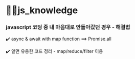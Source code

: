 # 🧞‍♂️js_knowledge

### javascript 코딩 중 내 마음대로 안돌아갔던 경우 - 해결법

✔️ async & await with map function ==> Promise.all 

✔️ 알면 유용한 코드 정리 - map/reduce/filter 이용
